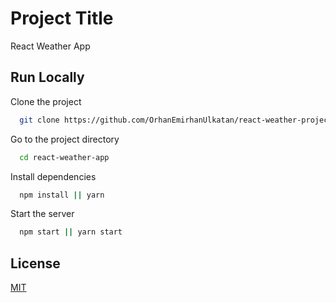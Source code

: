 
# Project Title

React Weather App

## Run Locally

Clone the project

```bash
  git clone https://github.com/OrhanEmirhanUlkatan/react-weather-project.git
```

Go to the project directory

```bash
  cd react-weather-app
```

Install dependencies

```bash
  npm install || yarn
```

Start the server

```bash
  npm start || yarn start
```


## License

[MIT](https://choosealicense.com/licenses/mit/)

